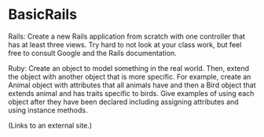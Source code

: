 # BasicRails

Rails: Create a new Rails application from scratch with one controller that has at least three views. Try hard to not look at your class work, but feel free to consult Google and the Rails documentation.

Ruby: Create an object to model something in the real world. Then, extend the object with another object that is more specific. For example, create an Animal object with attributes that all animals have and then a Bird object that extends animal and has traits specific to birds. Give examples of using each object after they have been declared including assigning attributes and using instance methods.

 (Links to an external site.)
